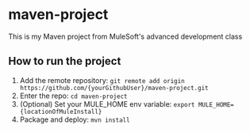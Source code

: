 # maven-project
This is my Maven project from MuleSoft's advanced development class
## How to run the project
1. Add the remote repository: `git remote add origin https://github.com/{yourGithubUser}/maven-project.git`
2. Enter the repo: `cd maven-project`
3. (Optional) Set your MULE_HOME env variable: `export MULE_HOME={locationOfMuleInstall}`
4. Package and deploy: `mvn install`
